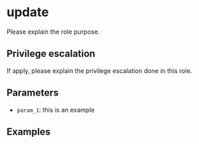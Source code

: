 # update
Please explain the role purpose.

## Privilege escalation
If apply, please explain the privilege escalation done in this role.

## Parameters
* `param_1`: this is an example

## Examples
